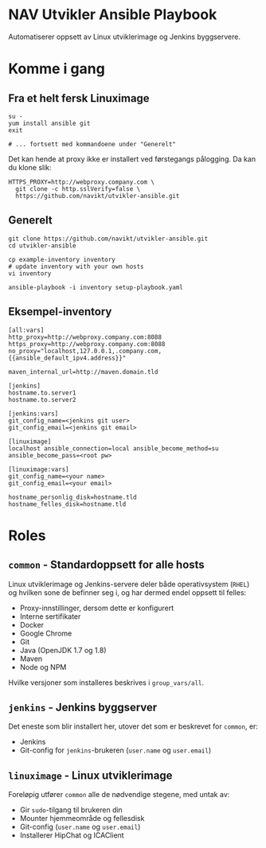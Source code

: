 NAV Utvikler Ansible Playbook
=============================

Automatiserer oppsett av Linux utviklerimage og Jenkins byggservere.

# Komme i gang

## Fra et helt fersk Linuximage

```
su - 
yum install ansible git
exit

# ... fortsett med kommandoene under "Generelt" 
```

Det kan hende at proxy ikke er installert ved førstegangs pålogging.
Da kan du klone slik:

```
HTTPS_PROXY=http://webproxy.company.com \
  git clone -c http.sslVerify=false \
  https://github.com/navikt/utvikler-ansible.git
```

## Generelt
```
git clone https://github.com/navikt/utvikler-ansible.git
cd utvikler-ansible

cp example-inventory inventory
# update inventory with your own hosts
vi inventory

ansible-playbook -i inventory setup-playbook.yaml
```

## Eksempel-inventory

```
[all:vars]
http_proxy=http://webproxy.company.com:8088
https_proxy=http://webproxy.company.com:8088
no_proxy="localhost,127.0.0.1,.company.com,{{ansible_default_ipv4.address}}"

maven_internal_url=http://maven.domain.tld

[jenkins]
hostname.to.server1
hostname.to.server2

[jenkins:vars]
git_config_name=<jenkins git user>
git_config_email=<jenkins git email>

[linuximage]
localhost ansible_connection=local ansible_become_method=su ansible_become_pass=<root pw>

[linuximage:vars]
git_config_name=<your name>
git_config_email=<your email>

hostname_personlig_disk=hostname.tld
hostname_felles_disk=hostname.tld
```

# Roles

## `common` - Standardoppsett for alle hosts

Linux utviklerimage og Jenkins-servere deler både operativsystem (`RHEL`) og hvilken sone de befinner seg i, og har dermed endel oppsett til felles:

* Proxy-innstillinger, dersom dette er konfigurert
* Interne sertifikater
* Docker
* Google Chrome
* Git
* Java (OpenJDK 1.7 og 1.8)
* Maven
* Node og NPM

Hvilke versjoner som installeres beskrives i `group_vars/all`.

## `jenkins` - Jenkins byggserver

Det eneste som blir installert her, utover det som er beskrevet for `common`, er:

* Jenkins
* Git-config for `jenkins`-brukeren (`user.name` og `user.email`)

## `linuximage` - Linux utviklerimage

Foreløpig utfører `common` alle de nødvendige stegene, med untak av:

* Gir `sudo`-tilgang til brukeren din
* Mounter hjemmeområde og fellesdisk
* Git-config (`user.name` og `user.email`)
* Installerer HipChat og ICAClient